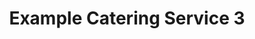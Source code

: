 ---
image: /assets/man-cooking.jpg
title: Example Catering Service 3
summary: This is an example catering service. It is a great service.
email: catering@example.com
phone: 555-555-5555
address: 1234 Catering St, Catering City, NJ 08820

rank: 1
---